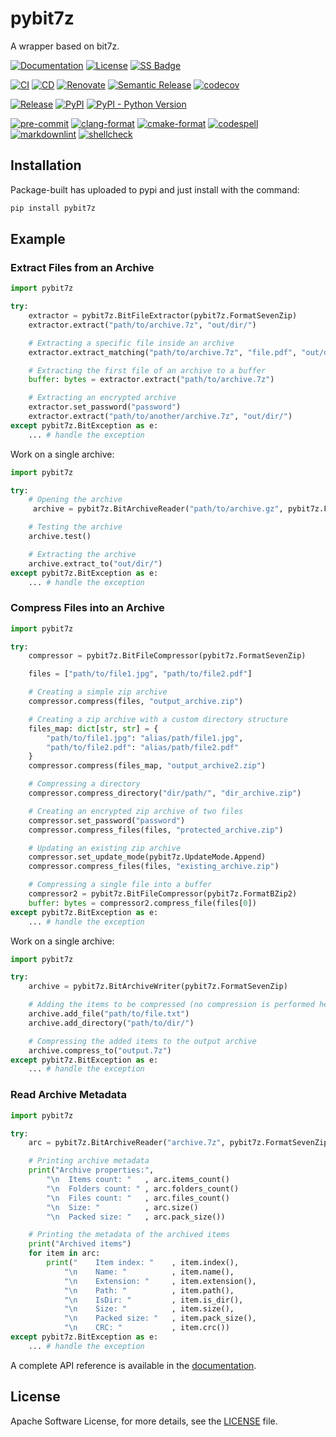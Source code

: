 # pybit7z

<!-- SPHINX-START -->

A wrapper based on bit7z.

[![Documentation](https://img.shields.io/badge/Documentation-sphinx-blue)](https://msclock.github.io/pybit7z)
[![License](https://img.shields.io/github/license/msclock/pybit7z)](https://github.com/msclock/pybit7z/blob/master/LICENSE)
[![SS Badge](https://img.shields.io/badge/Serious%20Scaffold-pybind11-blue)](https://github.com/serious-scaffold/ss-pybind11)

[![CI](https://github.com/msclock/pybit7z/actions/workflows/ci.yml/badge.svg)](https://github.com/msclock/pybit7z/actions/workflows/ci.yml)
[![CD](https://github.com/msclock/pybit7z/actions/workflows/cd.yml/badge.svg)](https://github.com/msclock/pybit7z/actions/workflows/cd.yml)
[![Renovate](https://github.com/msclock/pybit7z/actions/workflows/renovate.yml/badge.svg)](https://github.com/msclock/pybit7z/actions/workflows/renovate.yml)
[![Semantic Release](https://github.com/msclock/pybit7z/actions/workflows/semantic-release.yml/badge.svg)](https://github.com/msclock/pybit7z/actions/workflows/semantic-release.yml)
[![codecov](https://codecov.io/gh/msclock/pybit7z/branch/master/graph/badge.svg?token=123456789)](https://codecov.io/gh/msclock/pybit7z)

[![Release](https://img.shields.io/github/v/release/msclock/pybit7z)](https://github.com/msclock/pybit7z/releases)
[![PyPI](https://img.shields.io/pypi/v/pybit7z)](https://pypi.org/project/pybit7z/)
[![PyPI - Python Version](https://img.shields.io/pypi/pyversions/pybit7z)](https://pypi.org/project/pybit7z/)

[![pre-commit](https://img.shields.io/badge/pre--commit-enabled-brightgreen?logo=pre-commit)](https://github.com/pre-commit/pre-commit)
[![clang-format](https://img.shields.io/badge/clang--format-enabled-blue)](https://github.com/pre-commit/mirrors-clang-format)
[![cmake-format](https://img.shields.io/badge/cmake--format-enabled-blue)](https://github.com/cheshirekow/cmake-format-precommit)
[![codespell](https://img.shields.io/badge/codespell-enabled-blue)](https://github.com/codespell-project/codespell)
[![markdownlint](https://img.shields.io/badge/markdownlint-enabled-blue)](https://github.com/igorshubovych/markdownlint-cli)
[![shellcheck](https://img.shields.io/badge/shellcheck-enabled-blue)](https://github.com/shellcheck-py/shellcheck-py)

<!-- writes more things here -->

## Installation

Package-built has uploaded to pypi and just install with the command:

```bash
pip install pybit7z
```

## Example

### Extract Files from an Archive

```python
import pybit7z

try:
    extractor = pybit7z.BitFileExtractor(pybit7z.FormatSevenZip)
    extractor.extract("path/to/archive.7z", "out/dir/")

    # Extracting a specific file inside an archive
    extractor.extract_matching("path/to/archive.7z", "file.pdf", "out/dir/")

    # Extracting the first file of an archive to a buffer
    buffer: bytes = extractor.extract("path/to/archive.7z")

    # Extracting an encrypted archive
    extractor.set_password("password")
    extractor.extract("path/to/another/archive.7z", "out/dir/")
except pybit7z.BitException as e:
    ... # handle the exception
```

Work on a single archive:

```python
import pybit7z

try:
    # Opening the archive
     archive = pybit7z.BitArchiveReader("path/to/archive.gz", pybit7z.FormatGZip)

    # Testing the archive
    archive.test()

    # Extracting the archive
    archive.extract_to("out/dir/")
except pybit7z.BitException as e:
    ... # handle the exception
```

### Compress Files into an Archive

```python
import pybit7z

try:
    compressor = pybit7z.BitFileCompressor(pybit7z.FormatSevenZip)

    files = ["path/to/file1.jpg", "path/to/file2.pdf"]

    # Creating a simple zip archive
    compressor.compress(files, "output_archive.zip")

    # Creating a zip archive with a custom directory structure
    files_map: dict[str, str] = {
        "path/to/file1.jpg": "alias/path/file1.jpg",
        "path/to/file2.pdf": "alias/path/file2.pdf"
    }
    compressor.compress(files_map, "output_archive2.zip")

    # Compressing a directory
    compressor.compress_directory("dir/path/", "dir_archive.zip")

    # Creating an encrypted zip archive of two files
    compressor.set_password("password")
    compressor.compress_files(files, "protected_archive.zip")

    # Updating an existing zip archive
    compressor.set_update_mode(pybit7z.UpdateMode.Append)
    compressor.compress_files(files, "existing_archive.zip")

    # Compressing a single file into a buffer
    compressor2 = pybit7z.BitFileCompressor(pybit7z.FormatBZip2)
    buffer: bytes = compressor2.compress_file(files[0])
except pybit7z.BitException as e:
    ... # handle the exception
```

Work on a single archive:

```python
import pybit7z

try:
    archive = pybit7z.BitArchiveWriter(pybit7z.FormatSevenZip)

    # Adding the items to be compressed (no compression is performed here)
    archive.add_file("path/to/file.txt")
    archive.add_directory("path/to/dir/")

    # Compressing the added items to the output archive
    archive.compress_to("output.7z")
except pybit7z.BitException as e:
    ... # handle the exception
```

### Read Archive Metadata

```python
import pybit7z

try:
    arc = pybit7z.BitArchiveReader("archive.7z", pybit7z.FormatSevenZip)

    # Printing archive metadata
    print("Archive properties:",
        "\n  Items count: "   , arc.items_count()
        "\n  Folders count: " , arc.folders_count()
        "\n  Files count: "   , arc.files_count()
        "\n  Size: "          , arc.size()
        "\n  Packed size: "   , arc.pack_size())

    # Printing the metadata of the archived items
    print("Archived items")
    for item in arc:
        print("    Item index: "    , item.index(),
            "\n    Name: "          , item.name(),
            "\n    Extension: "     , item.extension(),
            "\n    Path: "          , item.path(),
            "\n    IsDir: "         , item.is_dir(),
            "\n    Size: "          , item.size(),
            "\n    Packed size: "   , item.pack_size(),
            "\n    CRC: "           , item.crc())
except pybit7z.BitException as e:
    ... # handle the exception
```

A complete API reference is available in the [documentation](https://msclock.github.io/pybit7z/api/).


## License

Apache Software License, for more details, see the [LICENSE](https://github.com/msclock/pybit7z/blob/master/LICENSE) file.

